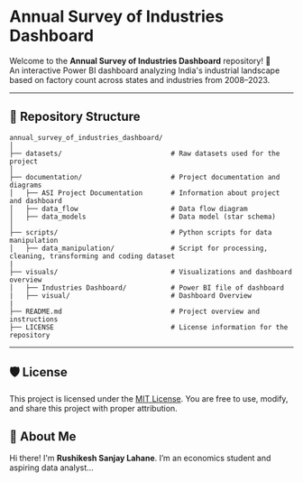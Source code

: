 # Annual Survey of Industries Dashboard

Welcome to the **Annual Survey of Industries Dashboard** repository! 🚀  
An interactive Power BI dashboard analyzing India's industrial landscape based on factory count across states and industries from 2008–2023.

---

## 📂 Repository Structure
```
annual_survey_of_industries_dashboard/
│
├── datasets/                           # Raw datasets used for the project
│
├── documentation/                      # Project documentation and diagrams
│   ├── ASI Project Documentation       # Information about project and dashboard
│   ├── data_flow                       # Data flow diagram
│   ├── data_models                     # Data model (star schema)
│
├── scripts/                            # Python scripts for data manipulation
│   ├── data_manipulation/              # Script for processing, cleaning, transforming and coding dataset
|
├── visuals/                            # Visualizations and dashboard overview
│   ├── Industries Dashboard/           # Power BI file of dashboard
|   ├── visual/                         # Dashboard Overview
|
├── README.md                           # Project overview and instructions
├── LICENSE                             # License information for the repository

```
---


## 🛡️ License

This project is licensed under the [MIT License](LICENSE). You are free to use, modify, and share this project with proper attribution.

## 🌟 About Me

Hi there! I'm **Rushikesh Sanjay Lahane**. I’m an economics student and aspiring data analyst...

